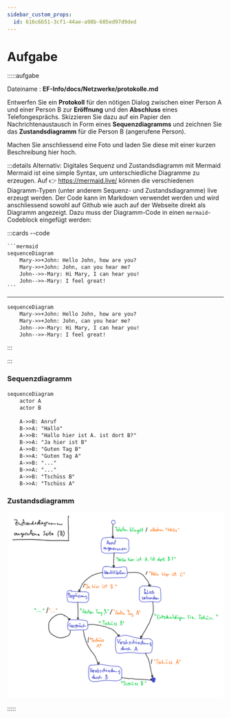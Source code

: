 ```yaml
---
sidebar_custom_props:
  id: 616c6b51-3cf1-44ae-a98b-605ed97d9ded
---
```

# Aufgabe

:::::aufgabe
<Answer type="state" webKey="2acd3a18-6e33-44a0-9a6f-73c27a28069c" />

Dateiname
: __EF-Info/docs/Netzwerke/protokolle.md__

Entwerfen Sie ein **Protokoll** für den nötigen Dialog zwischen einer Person A und einer Person B zur **Eröffnung** und den **Abschluss** eines Telefongesprächs.
Skizzieren Sie dazu auf ein Papier den Nachrichtenaustausch in Form eines **Sequenzdiagramms** und zeichnen Sie das **Zustandsdiagramm** für die Person B (angerufene Person).

Machen Sie anschliessend eine Foto und laden Sie diese mit einer kurzen Beschreibung hier hoch.

:::details Alternativ: Digitales Sequenz und Zustandsdiagramm mit Mermaid
Mermaid ist eine simple Syntax, um unterschiedliche Diagramme zu erzeugen. Auf 👉 https://mermaid.live/ können die verschiedenen Diagramm-Typen (unter anderem Sequenz- und Zustandsdiagramme) live erzeugt werden. Der Code kann im Markdown verwendet werden und wird anschliessend sowohl auf Github wie auch auf der Webseite direkt als Diagramm angezeigt. Dazu muss der Diagramm-Code in einen `mermaid`-Codeblock eingefügt werden:

:::cards --code
````
```mermaid
sequenceDiagram
    Mary->>+John: Hello John, how are you?
    Mary->>+John: John, can you hear me?
    John-->>-Mary: Hi Mary, I can hear you!
    John-->>-Mary: I feel great!
```
````
***
```mermaid
sequenceDiagram
    Mary->>+John: Hello John, how are you?
    Mary->>+John: John, can you hear me?
    John-->>-Mary: Hi Mary, I can hear you!
    John-->>-Mary: I feel great!
```
:::

:::

<Answer type="text" webKey="5b6c0def-74de-4052-9f6f-0eb8f61f664f" />

<Solution webKey="7d4d84ff-90a1-4135-97c2-d99bed1777dd">

### Sequenzdiagramm

```mermaid
sequenceDiagram
    actor A
    actor B

    A->>B: Anruf
    B->>A: "Hallo"
    A->>B: "Hallo hier ist A. ist dort B?"
    B->>A: "Ja hier ist B"
    A->>B: "Guten Tag B"
    B->>A: "Guten Tag A"
    A->>B: "..."
    B->>A: "..."
    A->>B: "Tschüss B"
    B->>A: "Tschüss A"
```


### Zustandsdiagramm

![Zustandsdiagramm](images/Zustandsdigramm_telefonat.png)

</Solution>
:::::
